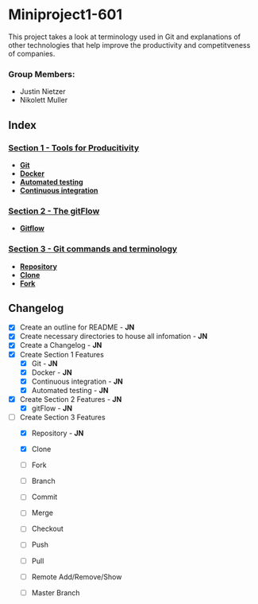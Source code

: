 # Miniproject1-601
This project takes a look at terminology used in Git and explanations of other technologies that help improve the productivity and competitveness of companies.

### Group Members:
* Justin Nietzer
* Nikolett Muller

## Index

### [Section 1 - Tools for Producitivity](Section_1-_Tools_for_Productivity)

* **[Git](Section_1-_Tools_for_Productivity/git.md)**
* **[Docker](Section_1-_Tools_for_Productivity/docker.md)**
* **[Automated testing](Section_1-_Tools_for_Productivity/automated_testing.md)**
* **[Continuous integration](Section_1-_Tools_for_Productivity/continuous_integration.md)**


### [Section 2 - The gitFlow](Section_2-_The_gitFlow)

* **[Gitflow](Section_2-_The_gitFlow/gitFlow.md)**

### [Section 3 - Git commands and terminology](Section_3-_Git_commands_and_terminology)

* **[Repository](Section_3-_Git_commands_and_terminology/repository.md)**
* **[Clone](Section_3-_Git_commands_and_terminology/clone.md)**
* **[Fork](Section_3-_Git_commands_and_terminology/fork.md)**

## Changelog

- [x] Create an outline for README - **JN**
- [x] Create necessary directories to house all infomation - **JN**
- [x] Create a Changelog - **JN**
- [x] Create Section 1 Features
    - [x] Git - **JN**
    - [x] Docker - **JN**
    - [x] Continuous integration - **JN**
    - [x] Automated testing - **JN**
- [x] Create Section 2 Features - **JN**
    - [x] gitFlow - **JN**
- [ ] Create Section 3 Features
    - [x] Repository - **JN**
    - [x] Clone
    - [ ] Fork
    - [ ] Branch
    - [ ] Commit
    - [ ] Merge
    - [ ] Checkout
    - [ ] Push
    - [ ] Pull
    - [ ] Remote Add/Remove/Show
    - [ ] Master Branch
  